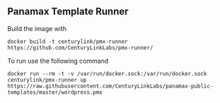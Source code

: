## Panamax Template Runner

Build the image with
```
docker build -t centurylink/pmx-runner https://github.com/CenturyLinkLabs/pmx-runner/ 
```

To run use the following command 
```
docker run --rm -t -v /var/run/docker.sock:/var/run/docker.sock centurylink/pmx-runner up https://raw.githubusercontent.com/CenturyLinkLabs/panamax-public-templates/master/wordpress.pmx
```
